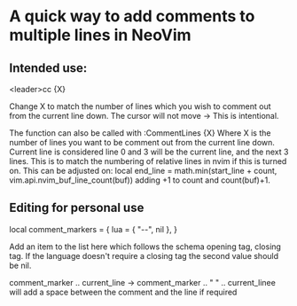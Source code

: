 # A quick way to add comments to multiple lines in NeoVim

## Intended use:
\<leader\>cc {X}

Change X to match the number of lines which you wish to comment out from the current line down.
The cursor will not move -> This is intentional.

The function can also be called with :CommentLines {X}
Where X is the number of lines you want to be comment out from the current line down. Current line is considered line 0 and 3 will be the current line, and the next 3 lines. This is to match the numbering of relative lines in nvim if this is turned on. This can be adjusted on:
    local end_line   = math.min(start_line + count, vim.api.nvim_buf_line_count(buf))
adding +1 to count and count(buf)+1.

## Editing for personal use
local comment_markers = {
    lua         = { "--", nil },
}

Add an item to the list here which follows the schema opening tag, closing tag.
If the language doesn't require a closing tag the second value should be nil.

comment_marker .. current_line -> comment_marker .. " " .. current_linee will add a space between the comment and the line if required 
